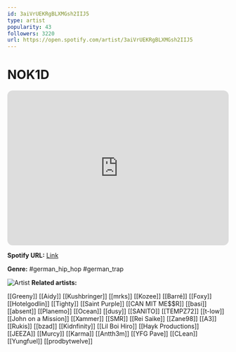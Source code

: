 ```yaml
---
id: 3aiVrUEKRgBLXMGsh2IIJ5
type: artist
popularity: 43
followers: 3220
url: https://open.spotify.com/artist/3aiVrUEKRgBLXMGsh2IIJ5
---
```

# NOK1D

<iframe style="border-radius:12px" src="https://open.spotify.com/embed/artist/3aiVrUEKRgBLXMGsh2IIJ5" width="100%" height="352" frameBorder="0" allowfullscreen="" allow="autoplay; clipboard-write; encrypted-media; fullscreen; picture-in-picture" loading="lazy"></iframe>

**Spotify URL:** [Link](https://open.spotify.com/artist/3aiVrUEKRgBLXMGsh2IIJ5)

**Genre:**  #german_hip_hop #german_trap

![Artist](https://i.scdn.co/image/ab6761610000e5eba15933c2b8150642be350ab7)
**Related artists:**

[[Greeny]]
[[Aidy]]
[[Kushbringer]]
[[mrks]]
[[Kozee]]
[[Barré]]
[[Foxy]]
[[Hotelgodlin]]
[[Tighty]]
[[Saint Purple]]
[[CAN MIT ME$$R]]
[[basi]]
[[absent]]
[[Planemo]]
[[Ocean]]
[[dusy]]
[[SANITO]]
[[TEMPZ72]]
[[t-low]]
[[John on a Mission]]
[[Xammer]]
[[SMR]]
[[Rei Saike]]
[[Zane98]]
[[A3]]
[[Rukis]]
[[bzad]]
[[Kidnfinity]]
[[Lil Boi Hiro]]
[[Hayk Productions]]
[[JEEZA]]
[[Murcy]]
[[Karma]]
[[Antth3m]]
[[YFG Pave]]
[[CLean]]
[[Yungfuel]]
[[prodbytwelve]]
